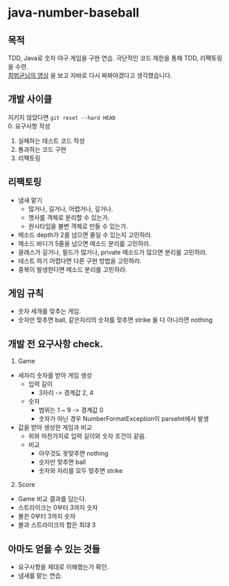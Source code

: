 # java-number-baseball

## 목적
TDD, Java로 숫자 야구 게임을 구현 연습. 극단적인 코드 제한을 통해 TDD, 리팩토링을 수련.  
[최범균님의 영상](https://www.youtube.com/watch?v=Co2yAUJlm0c) 을 보고 자바로 다시 짜봐야겠다고 생각했습니다.

## 개발 사이클
지키지 않았다면 `git reset --hard HEAD`  
0. 요구사항 작성
1. 실패하는 테스트 코드 작성
2. 통과하는 코드 구현
3. 리팩토링

## 리팩토링
* 냄새 맡기
  - 많거나, 길거나, 어렵거나, 깊거나.
  - 명사를 객체로 분리할 수 있는가.
  - 원시타입을 불변 객체로 만들 수 있는가.
* 메소드 depth가 2를 넘으면 줄일 수 있는지 고민하라.
* 메소드 바디가 5줄을 넘으면 메소드 분리를 고민하라.
* 클래스가 길거나, 필드가 많거나, private 메소드가 많으면 분리를 고민하라.
* 테스트 하기 어렵다면 다른 구현 방법을 고민하라.
* 중복이 발생한다면 메소드 분리를 고민하라.

## 게임 규칙
* 숫자 세개를 맞추는 게임. 
* 숫자만 맞추면 ball, 같은자리의 숫자를 맞추면 strike 둘 다 아니라면 nothing

## 개발 전 요구사항 check.
1. Game
  - 세자리 숫자를 받아 게임 생성
    - 입력 길이
      - 3자리 -> 경계값 2, 4
    - 숫자
      - 범위는 1 ~ 9 -> 경계값 0
      - 숫자가 아닌 경우 NumberFormatException이 parseInt에서 발생
  - 값을 받아 생성한 게임과 비교
    - 위와 마찬가지로 입력 길이와 숫자 조건이 같음.
    - 비교
      - 아무것도 못맞추면 nothing
      - 숫자만 맞추면 ball
      - 숫자와 자리를 모두 맞추면 strike
2. Score
  - Game 비교 결과를 담는다.
  - 스트라이크는 0부터 3까지 숫자
  - 볼은 0부터 3까지 숫자
  - 볼과 스트라이크의 합은 최대 3

## 아마도 얻을 수 있는 것들
- 요구사항을 제대로 이해했는가 확인.
- 냄새를 맡는 연습.
